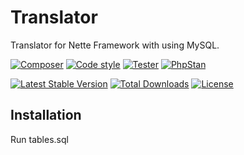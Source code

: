 # Translator
Translator for Nette Framework with using MySQL.

[![Composer](https://github.com/janu-software/translator/actions/workflows/composer.yml/badge.svg)](https://github.com/janu-software/translator/actions/workflows/composer.yml)
[![Code style](https://github.com/janu-software/translator/actions/workflows/code_style.yml/badge.svg)](https://github.com/janu-software/translator/actions/workflows/code_style.yml)
[![Tester](https://github.com/janu-software/translator/actions/workflows/tester.yml/badge.svg)](https://github.com/janu-software/translator/actions/workflows/tester.yml)
[![PhpStan](https://github.com/janu-software/translator/actions/workflows/static_analysis.yml/badge.svg)](https://github.com/janu-software/translator/actions/workflows/static_analysis.yml)

[![Latest Stable Version](https://poser.pugx.org/stanislav-janu/translator/v/stable)](https://packagist.org/packages/stanislav-janu/translator)
[![Total Downloads](https://poser.pugx.org/stanislav-janu/translator/downloads)](https://packagist.org/packages/stanislav-janu/translator)
[![License](https://poser.pugx.org/stanislav-janu/translator/license)](https://packagist.org/packages/stanislav-janu/translator)

## Installation

Run tables.sql
